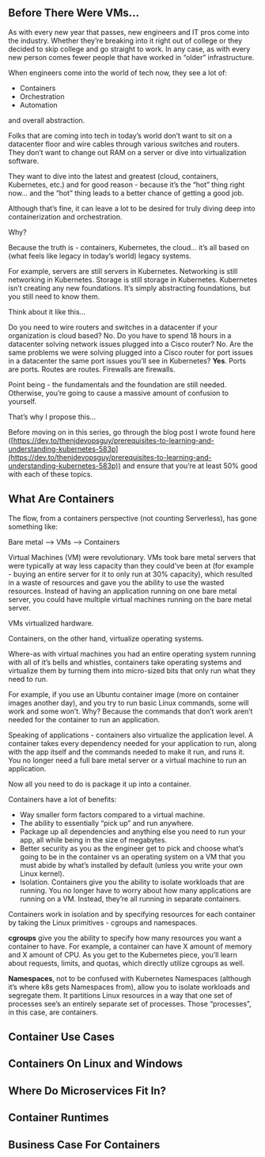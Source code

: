 ## Before There Were VMs...

As with every new year that passes, new engineers and IT pros come into the industry. Whether they’re breaking into it right out of college or they decided to skip college and go straight to work. In any case, as with every new person comes fewer people that have worked in “older” infrastructure.

When engineers come into the world of tech now, they see a lot of:

- Containers
- Orchestration
- Automation

and overall abstraction.

Folks that are coming into tech in today’s world don’t want to sit on a datacenter floor and wire cables through various switches and routers. They don’t want to change out RAM on a server or dive into virtualization software.

They want to dive into the latest and greatest (cloud, containers, Kubernetes, etc.) and for good reason - because it’s the “hot” thing right now… and the “hot” thing leads to a better chance of getting a good job.

Although that’s fine, it can leave a lot to be desired for truly diving deep into containerization and orchestration.

Why?

Because the truth is - containers, Kubernetes, the cloud… it’s all based on (what feels like legacy in today’s world) legacy systems.

For example, servers are still servers in Kubernetes. Networking is still networking in Kubernetes. Storage is still storage in Kubernetes. Kubernetes isn’t creating any new foundations. It’s simply abstracting foundations, but you still need to know them.

Think about it like this…

Do you need to wire routers and switches in a datacenter if your organization is cloud based? No. Do you have to spend 18 hours in a datacenter solving network issues plugged into a Cisco router? No. Are the same problems we were solving plugged into a Cisco router for port issues in a datacenter the same port issues you’ll see in Kubernetes? **Yes**. Ports are ports. Routes are routes. Firewalls are firewalls.

Point being - the fundamentals and the foundation are still needed. Otherwise, you’re going to cause a massive amount of confusion to yourself.

That’s why I propose this…

Before moving on in this series, go through the blog post I wrote found here ([https://dev.to/thenjdevopsguy/prerequisites-to-learning-and-understanding-kubernetes-583p](https://dev.to/thenjdevopsguy/prerequisites-to-learning-and-understanding-kubernetes-583p)) and ensure that you’re at least 50% good with each of these topics. 

## What Are Containers
The flow, from a containers perspective (not counting Serverless), has gone something like:

Bare metal --> VMs --> Containers

Virtual Machines (VM) were revolutionary. VMs took bare metal servers that were typically at way less capacity than they could’ve been at (for example - buying an entire server for it to only run at 30% capacity), which resulted in a waste of resources and gave you the ability to use the wasted resources. Instead of having an application running on one bare metal server, you could have multiple virtual machines running on the bare metal server.

VMs virtualized hardware.

Containers, on the other hand, virtualize operating systems.

Where-as with virtual machines you had an entire operating system running with all of it’s bells and whistles, containers take operating systems and virtualize them by turning them into micro-sized bits that only run what they need to run.

For example, if you use an Ubuntu container image (more on container images another day), and you try to run basic Linux commands, some will work and some won’t. Why? Because the commands that don’t work aren’t needed for the container to run an application.

Speaking of applications - containers also virtualize the application level. A container takes every dependency needed for your application to run, along with the app itself and the commands needed to make it run, and runs it. You no longer need a full bare metal server or a virtual machine to run an application.

Now all you need to do is package it up into a container.

Containers have a lot of benefits:

- Way smaller form factors compared to a virtual machine.
- The ability to essentially “pick up” and run anywhere.
- Package up all dependencies and anything else you need to run your app, all while being in the size of megabytes.
- Better security as you as the engineer get to pick and choose what’s going to be in the container vs an operating system on a VM that you must abide by what’s installed by default (unless you write your own Linux kernel).
- Isolation. Containers give you the ability to isolate workloads that are running. You no longer have to worry about how many applications are running on a VM. Instead, they’re all running in separate containers.

Containers work in isolation and by specifying resources for each container by taking the Linux primitives - cgroups and namespaces.

**cgroups** give you the ability to specify how many resources you want a container to have. For example, a container can have X amount of memory and X amount of CPU. As you get to the Kubernetes piece, you’ll learn about requests, limits, and quotas, which directly utilize cgroups as well.

**Namespaces**, not to be confused with Kubernetes Namespaces (although it’s where k8s gets Namespaces from), allow you to isolate workloads and segregate them. It partitions Linux resources in a way that one set of processes see’s an entirely separate set of processes. Those “processes”, in this case, are containers.

## Container Use Cases

## Containers On Linux and Windows

## Where Do Microservices Fit In?

## Container Runtimes

## Business Case For Containers